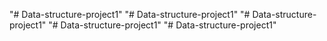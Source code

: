 "# Data-structure-project1" 
"# Data-structure-project1" 
"# Data-structure-project1" 
"# Data-structure-project1" 
"# Data-structure-project1" 
